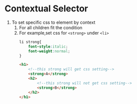 # Contextual Selector
1. To set specific css to element by context
   1. For all children fit the condition
   2. For example,set css for `<strong>` under `<li>`
      ```css
      li strong{
          font-style:italic;
          font-weight:normal;
      }
      ```
      ```html
      <h1>
          <!--this strong will get css setting-->
          <strong>A</strong>
          <h2>
              <!--this strong will not get css setting-->
              <strong>B</strong>
          </h2>
      </h1>
      ```